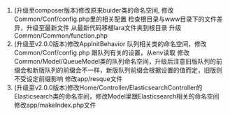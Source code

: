 1. (升级至composer版本)修改原来buider类的命名空间, 修改Common/Conf/config.php里的相关配置 
     检查根目录与www目录下的文件差异，升级至最新文件
     从最新代码移植lara文件夹到根目录
     升级Common/Common/function.php
2. (升级至v2.0.0版本)修改AppInitBehavior 队列相关类的命名空间，修改Common/Conf/config.php 跟队列有关的设置，从env读取
    修改Common/Model/QueueModel类的队列命名空间，升级后注意旧版队列的前缀会和新版队列的前缀会不一样，新版队列前缀会根据设置的值而定，旧版则不受设定前缀影响
    修改app/resque文件
3. (升级至v2.0.0版本)修改Home/Controller/ElasticsearchController的Elasticsearch类的命名空间，修改Model里跟Elasticsearch相关的命名空间
    修改app/makeIndex.php文件 